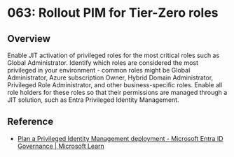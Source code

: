 # 063: Rollout PIM for Tier-Zero roles

## Overview

Enable JIT activation of privileged roles for the most critical roles such as Global Administrator. Identify which roles are considered the most privileged in your environment - common roles might be Global Administrator, Azure subscription Owner, Hybrid Domain Administrator, Privileged Role Administrator, and other business-specific roles. Enable all role holders for these roles so that their permissions are managed through a JIT solution, such as Entra Privileged Identity Management.

## Reference

* [Plan a Privileged Identity Management deployment - Microsoft Entra ID Governance | Microsoft Learn](https://learn.microsoft.com/en-us/entra/id-governance/privileged-identity-management/pim-deployment-plan)
